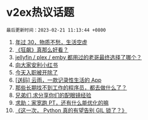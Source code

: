 # v2ex热议话题

`最后更新时间：2023-02-21 11:13:44 +0800`

1. [年过 30，物质不愁，生活空虚](https://www.v2ex.com/t/917652)
1. [《狂飙》真那么好看？](https://www.v2ex.com/t/917608)
1. [jellyfin / plex / emby 都用过的老哥最终选择了哪个？](https://www.v2ex.com/t/917723)
1. [向大家安利小红书](https://www.v2ex.com/t/917797)
1. [今天入职被开除了](https://www.v2ex.com/t/917566)
1. [[送码] 云雨，一款记录性生活的 App](https://www.v2ex.com/t/917758)
1. [那些长期找不到工作的程序员，都去做什么了？](https://www.v2ex.com/t/917607)
1. [兄弟们,求分享你们的配眼镜经验](https://www.v2ex.com/t/917805)
1. [求助：家宽跑 PT，还有什么能优化的嘛](https://www.v2ex.com/t/917695)
1. [《这一次， Python 真的有望告别 GIL 锁了？》](https://www.v2ex.com/t/917597)

